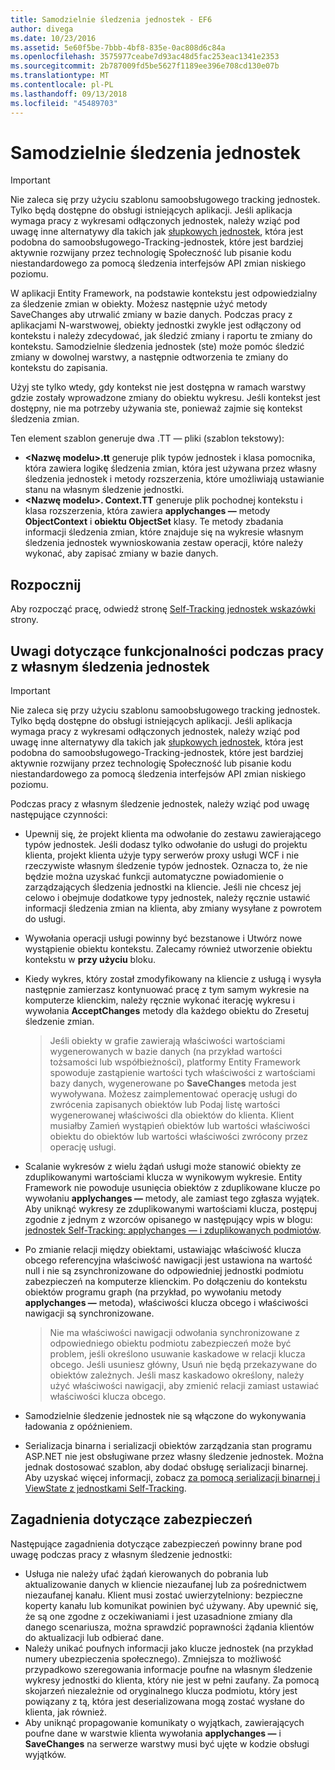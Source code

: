 ```yaml
---
title: Samodzielnie śledzenia jednostek - EF6
author: divega
ms.date: 10/23/2016
ms.assetid: 5e60f5be-7bbb-4bf8-835e-0ac808d6c84a
ms.openlocfilehash: 3575977ceabe7d93ac48d5fac253eac1341e2353
ms.sourcegitcommit: 2b787009fd5be5627f1189ee396e708cd130e07b
ms.translationtype: MT
ms.contentlocale: pl-PL
ms.lasthandoff: 09/13/2018
ms.locfileid: "45489703"
---
```

# <a name="self-tracking-entities"></a>Samodzielnie śledzenia jednostek

> [!IMPORTANT]
> Nie zaleca się przy użyciu szablonu samoobsługowego tracking jednostek. Tylko będą dostępne do obsługi istniejących aplikacji. Jeśli aplikacja wymaga pracy z wykresami odłączonych jednostek, należy wziąć pod uwagę inne alternatywy dla takich jak [słupkowych jednostek](http://trackableentities.github.io/), która jest podobna do samoobsługowego-Tracking-jednostek, które jest bardziej aktywnie rozwijany przez technologię Społeczność lub pisanie kodu niestandardowego za pomocą śledzenia interfejsów API zmian niskiego poziomu.

W aplikacji Entity Framework, na podstawie kontekstu jest odpowiedzialny za śledzenie zmian w obiekty. Możesz następnie użyć metody SaveChanges aby utrwalić zmiany w bazie danych. Podczas pracy z aplikacjami N-warstwowej, obiekty jednostki zwykle jest odłączony od kontekstu i należy zdecydować, jak śledzić zmiany i raportu te zmiany do kontekstu. Samodzielnie śledzenia jednostek (ste) może pomóc śledzić zmiany w dowolnej warstwy, a następnie odtworzenia te zmiany do kontekstu do zapisania.  

Użyj ste tylko wtedy, gdy kontekst nie jest dostępna w ramach warstwy gdzie zostały wprowadzone zmiany do obiektu wykresu. Jeśli kontekst jest dostępny, nie ma potrzeby używania ste, ponieważ zajmie się kontekst śledzenia zmian.  

Ten element szablon generuje dwa .TT — pliki (szablon tekstowy):  

- **\<Nazwę modelu\>.tt** generuje plik typów jednostek i klasa pomocnika, która zawiera logikę śledzenia zmian, która jest używana przez własny śledzenia jednostek i metody rozszerzenia, które umożliwiają ustawianie stanu na własnym śledzenie jednostki.  
- **\<Nazwę modelu\>. Context.TT** generuje plik pochodnej kontekstu i klasa rozszerzenia, która zawiera **applychanges —** metody **ObjectContext** i **obiektu ObjectSet** klasy. Te metody zbadania informacji śledzenia zmian, które znajduje się na wykresie własnym śledzenia jednostek wywnioskowania zestaw operacji, które należy wykonać, aby zapisać zmiany w bazie danych.  

## <a name="get-started"></a>Rozpocznij  

Aby rozpocząć pracę, odwiedź stronę [Self-Tracking jednostek wskazówki](walkthrough.md) strony.  

## <a name="functional-considerations-when-working-with-self-tracking-entities"></a>Uwagi dotyczące funkcjonalności podczas pracy z własnym śledzenia jednostek  
> [!IMPORTANT]
> Nie zaleca się przy użyciu szablonu samoobsługowego tracking jednostek. Tylko będą dostępne do obsługi istniejących aplikacji. Jeśli aplikacja wymaga pracy z wykresami odłączonych jednostek, należy wziąć pod uwagę inne alternatywy dla takich jak [słupkowych jednostek](http://trackableentities.github.io/), która jest podobna do samoobsługowego-Tracking-jednostek, które jest bardziej aktywnie rozwijany przez technologię Społeczność lub pisanie kodu niestandardowego za pomocą śledzenia interfejsów API zmian niskiego poziomu.

Podczas pracy z własnym śledzenie jednostek, należy wziąć pod uwagę następujące czynności:  

- Upewnij się, że projekt klienta ma odwołanie do zestawu zawierającego typów jednostek. Jeśli dodasz tylko odwołanie do usługi do projektu klienta, projekt klienta użyje typy serwerów proxy usługi WCF i nie rzeczywiste własnym śledzenie typów jednostek. Oznacza to, że nie będzie można uzyskać funkcji automatyczne powiadomienie o zarządzających śledzenia jednostki na kliencie. Jeśli nie chcesz jej celowo i obejmuje dodatkowe typy jednostek, należy ręcznie ustawić informacji śledzenia zmian na klienta, aby zmiany wysyłane z powrotem do usługi.  
- Wywołania operacji usługi powinny być bezstanowe i Utwórz nowe wystąpienie obiektu kontekstu. Zalecamy również utworzenie obiektu kontekstu w **przy użyciu** bloku.  
- Kiedy wykres, który został zmodyfikowany na kliencie z usługą i wysyła następnie zamierzasz kontynuować pracę z tym samym wykresie na komputerze klienckim, należy ręcznie wykonać iterację wykresu i wywołania **AcceptChanges** metody dla każdego obiektu do Zresetuj śledzenie zmian.  

    > Jeśli obiekty w grafie zawierają właściwości wartościami wygenerowanych w bazie danych (na przykład wartości tożsamości lub współbieżności), platformy Entity Framework spowoduje zastąpienie wartości tych właściwości z wartościami bazy danych, wygenerowane po **SaveChanges** metoda jest wywoływana. Możesz zaimplementować operację usługi do zwrócenia zapisanych obiektów lub Podaj listę wartości wygenerowanej właściwości dla obiektów do klienta. Klient musiałby Zamień wystąpień obiektów lub wartości właściwości obiektu do obiektów lub wartości właściwości zwrócony przez operację usługi.  
- Scalanie wykresów z wielu żądań usługi może stanowić obiekty ze zduplikowanymi wartościami klucza w wynikowym wykresie. Entity Framework nie powoduje usunięcia obiektów z zduplikowane klucze po wywołaniu **applychanges —** metody, ale zamiast tego zgłasza wyjątek. Aby uniknąć wykresy ze zduplikowanymi wartościami klucza, postępuj zgodnie z jednym z wzorców opisanego w następujący wpis w blogu: [jednostek Self-Tracking: applychanges — i zduplikowanych podmiotów](http://go.microsoft.com/fwlink/?LinkID=205119&clcid=0x409).  
- Po zmianie relacji między obiektami, ustawiając właściwość klucza obcego referencyjna właściwość nawigacji jest ustawiona na wartość null i nie są zsynchronizowane do odpowiedniej jednostki podmiotu zabezpieczeń na komputerze klienckim. Po dołączeniu do kontekstu obiektów programu graph (na przykład, po wywołaniu metody **applychanges —** metoda), właściwości klucza obcego i właściwości nawigacji są synchronizowane.  

    > Nie ma właściwości nawigacji odwołania synchronizowane z odpowiedniego obiektu podmiotu zabezpieczeń może być problem, jeśli określono usuwanie kaskadowe w relacji klucza obcego. Jeśli usuniesz główny, Usuń nie będą przekazywane do obiektów zależnych. Jeśli masz kaskadowo określony, należy użyć właściwości nawigacji, aby zmienić relacji zamiast ustawiać właściwości klucza obcego.  
- Samodzielnie śledzenie jednostek nie są włączone do wykonywania ładowania z opóźnieniem.  
- Serializacja binarna i serializacji obiektów zarządzania stan programu ASP.NET nie jest obsługiwane przez własny śledzenie jednostek. Można jednak dostosować szablon, aby dodać obsługę serializacji binarnej. Aby uzyskać więcej informacji, zobacz [za pomocą serializacji binarnej i ViewState z jednostkami Self-Tracking](http://go.microsoft.com/fwlink/?LinkId=199208).  

## <a name="security-considerations"></a>Zagadnienia dotyczące zabezpieczeń  

Następujące zagadnienia dotyczące zabezpieczeń powinny brane pod uwagę podczas pracy z własnym śledzenie jednostki:  

- Usługa nie należy ufać żądań kierowanych do pobrania lub aktualizowanie danych w kliencie niezaufanej lub za pośrednictwem niezaufanej kanału. Klient musi zostać uwierzytelniony: bezpieczne koperty kanału lub komunikat powinien być używany. Aby upewnić się, że są one zgodne z oczekiwaniami i jest uzasadnione zmiany dla danego scenariusza, można sprawdzić poprawności żądania klientów do aktualizacji lub odbierać dane.  
- Należy unikać poufnych informacji jako klucze jednostek (na przykład numery ubezpieczenia społecznego). Zmniejsza to możliwość przypadkowo szeregowania informacje poufne na własnym śledzenie wykresy jednostki do klienta, który nie jest w pełni zaufany. Za pomocą skojarzeń niezależnie od oryginalnego klucza podmiotu, który jest powiązany z tą, która jest deserializowana mogą zostać wysłane do klienta, jak również.  
- Aby uniknąć propagowanie komunikaty o wyjątkach, zawierających poufne dane w warstwie klienta wywołania **applychanges —** i **SaveChanges** na serwerze warstwy musi być ujęte w kodzie obsługi wyjątków.  
